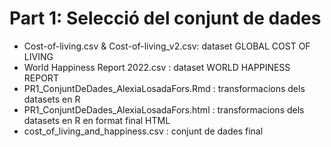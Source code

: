 # Part 1: Selecció del conjunt de dades
- Cost-of-living.csv & Cost-of-living_v2.csv: dataset GLOBAL COST OF LIVING
- World Happiness Report 2022.csv : dataset WORLD HAPPINESS REPORT
- PR1_ConjuntDeDades_AlexiaLosadaFors.Rmd : transformacions dels datasets en R
- PR1_ConjuntDeDades_AlexiaLosadaFors.html : transformacions dels datasets en R en format final HTML
- cost_of_living_and_happiness.csv : conjunt de dades final

